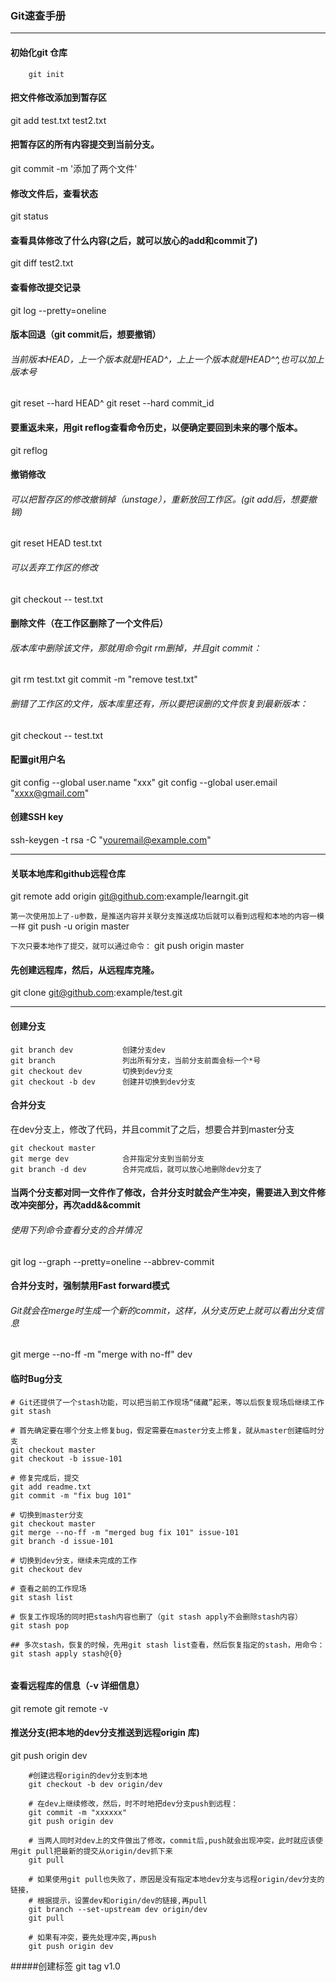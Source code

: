 ### Git速查手册
------
####  初始化git 仓库

```
    git init
```

#### 把文件修改添加到暂存区
git add test.txt test2.txt

#### 把暂存区的所有内容提交到当前分支。
git commit -m '添加了两个文件'

#### 修改文件后，查看状态
git status

#### 查看具体修改了什么内容(之后，就可以放心的add和commit了)
git diff test2.txt

#### 查看修改提交记录
git log --pretty=oneline

#### 版本回退（git commit后，想要撤销）
###### 当前版本HEAD，上一个版本就是HEAD^，上上一个版本就是HEAD^^,也可以加上版本号
git reset --hard HEAD^
git reset --hard commit_id

#### 要重返未来，用git reflog查看命令历史，以便确定要回到未来的哪个版本。
git reflog

#### 撤销修改
###### 可以把暂存区的修改撤销掉（unstage），重新放回工作区。(git add后，想要撤销)
git reset HEAD test.txt
###### 可以丢弃工作区的修改
git checkout -- test.txt

#### 删除文件（在工作区删除了一个文件后）
###### 版本库中删除该文件，那就用命令git rm删掉，并且git commit：
git rm test.txt
git commit -m "remove test.txt"

###### 删错了工作区的文件，版本库里还有，所以要把误删的文件恢复到最新版本：
git checkout -- test.txt

####  配置git用户名
git config --global user.name "xxx"
git config --global user.email "xxxx@gmail.com"

#### 创建SSH key
ssh-keygen -t rsa -C "youremail@example.com"

-------

#### 关联本地库和github远程仓库
 git remote add origin git@github.com:example/learngit.git

`第一次使用加上了-u参数，是推送内容并关联分支推送成功后就可以看到远程和本地的内容一模一样`
git push -u origin master

`下次只要本地作了提交，就可以通过命令：`
git push origin master

#### 先创建远程库，然后，从远程库克隆。
git clone git@github.com:example/test.git

---------

#### 创建分支
```
git branch dev           创建分支dev
git branch               列出所有分支，当前分支前面会标一个*号
git checkout dev         切换到dev分支
git checkout -b dev      创建并切换到dev分支
```

#### 合并分支
在dev分支上，修改了代码，并且commit了之后，想要合并到master分支
```
git checkout master
git merge dev            合并指定分支到当前分支
git branch -d dev        合并完成后，就可以放心地删除dev分支了
```

#### 当两个分支都对同一文件作了修改，合并分支时就会产生冲突，需要进入到文件修改冲突部分，再次add&&commit
###### 使用下列命令查看分支的合并情况
git log --graph --pretty=oneline --abbrev-commit

#### 合并分支时，强制禁用Fast forward模式
###### Git就会在merge时生成一个新的commit，这样，从分支历史上就可以看出分支信息
git merge --no-ff -m "merge with no-ff" dev

#### 临时Bug分支

```
# Git还提供了一个stash功能，可以把当前工作现场“储藏”起来，等以后恢复现场后继续工作
git stash

# 首先确定要在哪个分支上修复bug，假定需要在master分支上修复，就从master创建临时分支
git checkout master
git checkout -b issue-101

# 修复完成后，提交
git add readme.txt
git commit -m "fix bug 101"

# 切换到master分支
git checkout master
git merge --no-ff -m "merged bug fix 101" issue-101
git branch -d issue-101

# 切换到dev分支，继续未完成的工作
git checkout dev

# 查看之前的工作现场
git stash list

# 恢复工作现场的同时把stash内容也删了（git stash apply不会删除stash内容）
git stash pop

## 多次stash，恢复的时候，先用git stash list查看，然后恢复指定的stash，用命令：
git stash apply stash@{0}


```

#### 查看远程库的信息（-v 详细信息）
git remote git remote -v

#### 推送分支(把本地的dev分支推送到远程origin 库)
git push origin dev                   



```
    #创建远程origin的dev分支到本地
    git checkout -b dev origin/dev
    
    # 在dev上继续修改，然后，时不时地把dev分支push到远程：
    git commit -m "xxxxxx"
    git push origin dev
    
    # 当两人同时对dev上的文件做出了修改，commit后,push就会出现冲突，此时就应该使用git pull把最新的提交从origin/dev抓下来
    git pull
    
    # 如果使用git pull也失败了，原因是没有指定本地dev分支与远程origin/dev分支的链接，
    # 根据提示，设置dev和origin/dev的链接,再pull
    git branch --set-upstream dev origin/dev
    git pull
    
    # 如果有冲突，要先处理冲突,再push
    git push origin dev
```

#####创建标签
git tag v1.0
